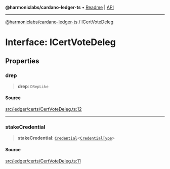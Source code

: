 **@harmoniclabs/cardano-ledger-ts** • [Readme](../README.md) \| [API](../globals.md)

***

[@harmoniclabs/cardano-ledger-ts](../README.md) / ICertVoteDeleg

# Interface: ICertVoteDeleg

## Properties

### drep

> **drep**: `DRepLike`

#### Source

[src/ledger/certs/CertVoteDeleg.ts:12](https://github.com/HarmonicLabs/cardano-ledger-ts/blob/d1659b0/src/ledger/certs/CertVoteDeleg.ts#L12)

***

### stakeCredential

> **stakeCredential**: [`Credential`](../classes/Credential.md)\<[`CredentialType`](../enumerations/CredentialType.md)\>

#### Source

[src/ledger/certs/CertVoteDeleg.ts:11](https://github.com/HarmonicLabs/cardano-ledger-ts/blob/d1659b0/src/ledger/certs/CertVoteDeleg.ts#L11)
